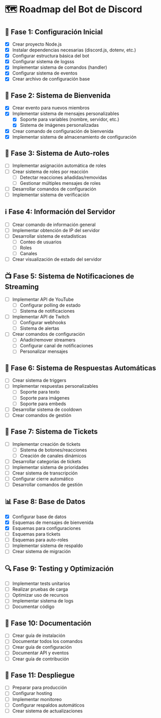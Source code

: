 # 🗺️ Roadmap del Bot de Discord

## 🌟 Fase 1: Configuración Inicial
- [X] Crear proyecto Node.js
- [X] Instalar dependencias necesarias (discord.js, dotenv, etc.)
- [X] Configurar estructura básica del bot
- [X] Configurar sistema de logsss
- [X] Implementar sistema de comandos (handler)
- [X] Configurar sistema de eventos
- [X] Crear archivo de configuración base

## 🎉 Fase 2: Sistema de Bienvenida
- [X] Crear evento para nuevos miembros
- [X] Implementar sistema de mensajes personalizables
  - [X] Soporte para variables (nombre, servidor, etc.)
  - [X] Sistema de imágenes personalizadas
- [X] Crear comando de configuración de bienvenida
- [X] Implementar sistema de almacenamiento de configuración

## 👑 Fase 3: Sistema de Auto-roles
- [ ] Implementar asignación automática de roles
- [ ] Crear sistema de roles por reacción
  - [ ] Detectar reacciones añadidas/removidas
  - [ ] Gestionar múltiples mensajes de roles
- [ ] Desarrollar comandos de configuración
- [ ] Implementar sistema de verificación

## ℹ️ Fase 4: Información del Servidor
- [ ] Crear comando de información general
- [ ] Implementar obtención de IP del servidor
- [ ] Desarrollar sistema de estadísticas
  - [ ] Conteo de usuarios
  - [ ] Roles
  - [ ] Canales
- [ ] Crear visualización de estado del servidor

## 📺 Fase 5: Sistema de Notificaciones de Streaming
- [ ] Implementar API de YouTube
  - [ ] Configurar polling de estado
  - [ ] Sistema de notificaciones
- [ ] Implementar API de Twitch
  - [ ] Configurar webhooks
  - [ ] Sistema de alertas
- [ ] Crear comandos de configuración
  - [ ] Añadir/remover streamers
  - [ ] Configurar canal de notificaciones
  - [ ] Personalizar mensajes

## 🤖 Fase 6: Sistema de Respuestas Automáticas
- [ ] Crear sistema de triggers
- [ ] Implementar respuestas personalizables
  - [ ] Soporte para texto
  - [ ] Soporte para imágenes
  - [ ] Soporte para embeds
- [ ] Desarrollar sistema de cooldown
- [ ] Crear comandos de gestión

## 🎫 Fase 7: Sistema de Tickets
- [ ] Implementar creación de tickets
  - [ ] Sistema de botones/reacciones
  - [ ] Creación de canales dinámicos
- [ ] Desarrollar categorías de tickets
- [ ] Implementar sistema de prioridades
- [ ] Crear sistema de transcripción
- [ ] Configurar cierre automático
- [ ] Desarrollar comandos de gestión

## 📊 Fase 8: Base de Datos
- [X] Configurar base de datos
- [X] Esquemas de mensajes de bienvenida
- [X] Esquemas para configuraciones
- [ ] Esquemas para tickets
- [ ] Esquemas para auto-roles
- [ ] Implementar sistema de respaldo
- [ ] Crear sistema de migración

## 🔍 Fase 9: Testing y Optimización
- [ ] Implementar tests unitarios
- [ ] Realizar pruebas de carga
- [ ] Optimizar uso de recursos
- [ ] Implementar sistema de logs
- [ ] Documentar código

## 📝 Fase 10: Documentación
- [ ] Crear guía de instalación
- [ ] Documentar todos los comandos
- [ ] Crear guía de configuración
- [ ] Documentar API y eventos
- [ ] Crear guía de contribución

## 🚀 Fase 11: Despliegue
- [ ] Preparar para producción
- [ ] Configurar hosting
- [ ] Implementar monitoreo
- [ ] Configurar respaldos automáticos
- [ ] Crear sistema de actualizaciones 